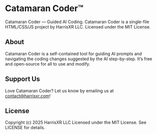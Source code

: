 # Catamaran Coder™
Catamaran Coder — Guided AI Coding.  Catamaran Coder is a single-file HTML/CSS/JS project by HarrisXR LLC. Licensed under the MIT License.

## About
Catamaran Coder is a self-contained tool for guiding AI prompts and navigating the coding changes suggested by the AI step-by-step. It’s free and open-source for all to use and modify.

## Support Us
Love Catamaran Coder? Let us know by emailing us at contact@harrisxr.com!

## License
Copyright (c) 2025 HarrisXR LLC
Licensed under the MIT License. See LICENSE for details.
